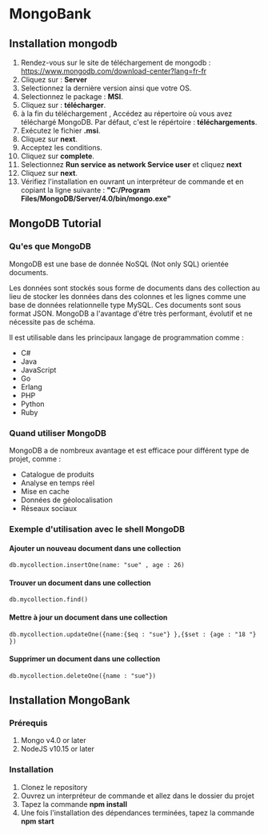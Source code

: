 # MongoBank

## Installation mongodb

1. Rendez-vous sur le site de téléchargement de mongodb : https://www.mongodb.com/download-center?lang=fr-fr
2. Cliquez sur : **Server**
3. Selectionnez la dernière version ainsi que votre OS.
4. Selectionnez le package : **MSI**.
5. Cliquez sur : **télécharger**.
6. à la fin du téléchargement , Accédez au répertoire où vous avez téléchargé MongoDB. Par défaut, c'est le répértoire : **téléchargements**.
7. Exécutez le fichier **.msi**.
8. Cliquez sur **next**.
9. Acceptez les conditions.
10. Cliquez sur **complete**.
11. Selectionnez **Run service as network Service user** et cliquez **next**
12. Cliquez sur **next**.
13. Vérifiez l'installation en ouvrant un interpréteur de commande et en copiant la ligne suivante : **"C:/Program Files/MongoDB/Server/4.0/bin/mongo.exe"**

## MongoDB Tutorial

### Qu'es que MongoDB

MongoDB est une base de donnée NoSQL (Not only SQL) orientée documents.

Les données sont stockés sous forme de documents dans des collection au lieu de stocker les données dans des colonnes et les lignes comme une base de données relationnelle type MySQL.
Ces documents sont sous format JSON.
MongoDB a l'avantage d'étre très performant, évolutif et ne nécessite pas de schéma.

Il est utilisable dans les principaux langage de programmation comme :
+ C#
+ Java
+ JavaScript
+ Go
+ Erlang
+ PHP
+ Python
+ Ruby

### Quand utiliser MongoDB

MongoDB a de nombreux avantage et est efficace pour différent type de projet, comme :

+ Catalogue de produits
+ Analyse en temps réel
+ Mise en cache
+ Données de géolocalisation
+ Réseaux sociaux

### Exemple d'utilisation avec le shell MongoDB

#### Ajouter un nouveau document dans une collection
```console
db.mycollection.insertOne(name: "sue" , age : 26)
```

#### Trouver un document dans une collection
```console
db.mycollection.find()
```

#### Mettre à jour un document dans une collection
```console
db.mycollection.updateOne({name:{$eq : "sue"} },{$set : {age : "18 "} })
```

#### Supprimer un document dans une collection
```console
db.mycollection.deleteOne({name : "sue"})
```

## Installation MongoBank

### Prérequis

1. Mongo v4.0 or later
2. NodeJS v10.15 or later

### Installation

1. Clonez le repository
2. Ouvrez un interpréteur de commande et allez dans le dossier du projet
3. Tapez la commande **npm install**
4. Une fois l'installation des dépendances terminées, tapez la commande **npm start**
